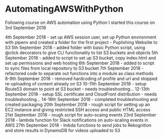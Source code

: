 # AutomatingAWSWithPython
Following course on AWS automation using Python
I started this course on 3rd September 2018

4th September 2018 - set up AWS session user, set up Python environment with pipenv and created a folder for the first project - Puplishing Websiite to S3
5th September 2018 - added folder with basic Python script, using @click decorators to give CLI functionality to list S3 buckets and objects
5th September 2018 - added to script to set up S3 bucket, copy index.html and set up permissions and web hosting
6th September 2018 - added to script to sync files from local repository to S3 bucket
7th September 2018 - refactored code to separate out functions into a module as class methods
8-9th September 2018 - removed hardcoding of profile and url and stopped re-uploading of content already on S3
10-11th September 2018 - setup Route53 domain to point at S3 bucket - needs troubleshooting...
12-13th September 2018 - setup SSL certificate and CloudFront distribution - needs troubleshooting...
14-18th September 2018 - completed troubleshooting and created packaging
20th September 2018 - rough script for setting up an EC2 instance and giving restricted SSH access and public HTML access
21st September 2018 - rough script for auto-scaing events
23rd September 2018 - lambda function for Slack notifications on auto-scaling events in AWS
27th September 2018 - lmbda functions to send jobs to Rekognition and store results in DynamoDB for videos uploaded to S3
